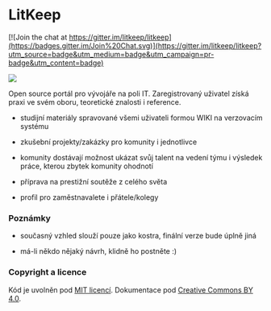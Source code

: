 # LitKeep

[![Join the chat at https://gitter.im/litkeep/litkeep](https://badges.gitter.im/Join%20Chat.svg)](https://gitter.im/litkeep/litkeep?utm_source=badge&utm_medium=badge&utm_campaign=pr-badge&utm_content=badge)

![](http://www.itnetwork.cz/images/album/551ac58e7adcd.jpg)

Open source portál pro vývojáře na poli IT. Zaregistrovaný uživatel získá praxi ve svém oboru, teoretické znalosti i reference.

- studijní materiály spravované všemi uživateli formou WIKI na verzovacím systému

- zkušební projekty/zakázky pro komunity i jednotlivce

- komunity dostávají možnost ukázat svůj talent na vedení týmu i výsledek práce, kterou zbytek komunity ohodnotí

- příprava na prestižní soutěže z celého světa

- profil pro zaměstnavalete i přátele/kolegy

### Poznámky

- současný vzhled slouží pouze jako kostra, finální verze bude úplně jiná

- má-li někdo nějaký návrh, klidně ho postněte :)

### Copyright a licence
Kód je uvolněn pod [MIT licencí](https://github.com/litkeep/litkeep/blob/master/LICENSE). Dokumentace pod [Creative Commons BY 4.0](https://github.com/litkeep/litkeep/blob/master/docs/LICENSE).
